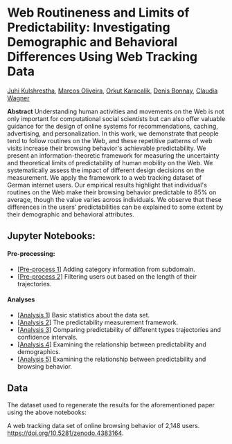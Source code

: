 # Web Routineness and Limits of Predictability: Investigating Demographic and Behavioral Differences Using Web Tracking Data 

[Juhi Kulshrestha](http://www.juhikulshrestha.com/), [Marcos Oliveira](https://marcosoliveira.info/), [Orkut Karacalik](https://orkutkaracalik.info/), [Denis Bonnay](http://lumiere.ens.fr/~dbonnay/), [Claudia Wagner](http://claudiawagner.info/)

**Abstract** Understanding human activities and movements on the Web is not only important for computational social scientists but can also offer valuable guidance for the design of online systems for recommendations, caching, advertising, and personalization. In this work, we demonstrate that people tend to follow routines on the Web, and these repetitive patterns of web visits increase their browsing behavior's achievable predictability.  We present an information-theoretic framework for measuring the uncertainty and theoretical limits of predictability of human mobility on the Web. We systematically assess the impact of different design decisions on the measurement. We apply the framework to a web tracking dataset of German internet users. Our empirical results highlight that individual's routines on the Web make their browsing behavior predictable to 85\% on average, though the value varies across individuals. We observe that these differences in the users' predictabilities can be explained to some extent by their demographic and behavioral attributes.

## Jupyter Notebooks:

#### Pre-processing: 
* [[Pre-process 1]](release/00_1_Adding_Category.ipynb) Adding category information from subdomain.
* [[Pre-process 2]](release/00_2_Filtering_Users.ipynb) Filtering users out based on the length of their trajectories.

#### Analyses
* [[Analysis 1]](release/01_Basic_Statistics.ipynb) Basic statistics about the data set.
* [[Analysis 2]](release/02_Framework.ipynb) The predictability measurement framework.
* [[Analysis 3]](release/03_Predictability.ipynb) Comparing predictability of different types trajectories and confidence intervals.
* [[Analysis 4]](release/04_Predictability_and_Demographics.ipynb) Examining the relationship between predictability and demographics. 
* [[Analysis 5]](release/05_Predictability_and_Browsing_Behavior.ipynb) Examining the relationship between predictability and browsing behavior. 

## Data

The dataset used to regenerate the results for the aforementioned paper using the above notebooks: 

A web tracking data set of online browsing behavior of 2,148 users. https://doi.org/10.5281/zenodo.4383164.
